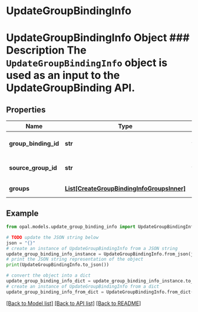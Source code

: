 # UpdateGroupBindingInfo

# UpdateGroupBindingInfo Object ### Description The `UpdateGroupBindingInfo` object is used as an input to the UpdateGroupBinding API.

## Properties

Name | Type | Description | Notes
------------ | ------------- | ------------- | -------------
**group_binding_id** | **str** | The ID of the group binding. | 
**source_group_id** | **str** | The ID of the source group. | 
**groups** | [**List[CreateGroupBindingInfoGroupsInner]**](CreateGroupBindingInfoGroupsInner.md) | The list of groups. | 

## Example

```python
from opal.models.update_group_binding_info import UpdateGroupBindingInfo

# TODO update the JSON string below
json = "{}"
# create an instance of UpdateGroupBindingInfo from a JSON string
update_group_binding_info_instance = UpdateGroupBindingInfo.from_json(json)
# print the JSON string representation of the object
print(UpdateGroupBindingInfo.to_json())

# convert the object into a dict
update_group_binding_info_dict = update_group_binding_info_instance.to_dict()
# create an instance of UpdateGroupBindingInfo from a dict
update_group_binding_info_from_dict = UpdateGroupBindingInfo.from_dict(update_group_binding_info_dict)
```
[[Back to Model list]](../README.md#documentation-for-models) [[Back to API list]](../README.md#documentation-for-api-endpoints) [[Back to README]](../README.md)


